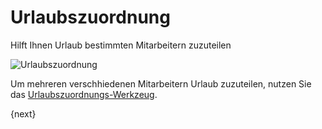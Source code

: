 <!-- add-breadcrumbs -->
# Urlaubszuordnung


Hilft Ihnen Urlaub bestimmten Mitarbeitern zuzuteilen

<img class="screenshot" alt="Urlaubszuordnung" src="{{docs_base_url}}/v13/assets/img/human-resources/leave-allocation.png">

Um mehreren verschhiedenen Mitarbeitern Urlaub zuzuteilen, nutzen Sie das [Urlaubszuordnungs-Werkzeug](/docs/v13/user/manual/de/human-resources/tools/leave-allocation-tool.html).

{next}
